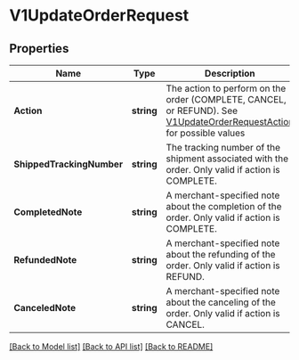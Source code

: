 # V1UpdateOrderRequest

## Properties
Name | Type | Description | Notes
------------ | ------------- | ------------- | -------------
**Action** | **string** | The action to perform on the order (COMPLETE, CANCEL, or REFUND). See [V1UpdateOrderRequestAction](#type-v1updateorderrequestaction) for possible values | [default to null]
**ShippedTrackingNumber** | **string** | The tracking number of the shipment associated with the order. Only valid if action is COMPLETE. | [optional] [default to null]
**CompletedNote** | **string** | A merchant-specified note about the completion of the order. Only valid if action is COMPLETE. | [optional] [default to null]
**RefundedNote** | **string** | A merchant-specified note about the refunding of the order. Only valid if action is REFUND. | [optional] [default to null]
**CanceledNote** | **string** | A merchant-specified note about the canceling of the order. Only valid if action is CANCEL. | [optional] [default to null]

[[Back to Model list]](../README.md#documentation-for-models) [[Back to API list]](../README.md#documentation-for-api-endpoints) [[Back to README]](../README.md)

